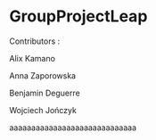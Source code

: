 ﻿# GroupProjectLeap


Contributors :

Alix Kamano

Anna Zaporowska

Benjamin Deguerre

Wojciech Jończyk

aaaaaaaaaaaaaaaaaaaaaaaaaaaaa